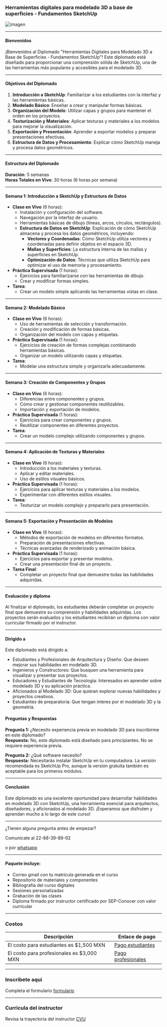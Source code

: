 ### Herramientas digitales para modelado 3D a base de superficies - Fundamentos SketchUp

![imagen](https://github.com/Tsintalabedu/Herramienta-digital-para-modelado-3D-a-base-de-superficies-fundamentos/assets/174733283/b16b988f-3901-4aa5-9534-35717f0847b6)

---

#### Bienvenidos

¡Bienvenidos al Diplomado "Herramientas Digitales para Modelado 3D a Base de Superficies - Fundamentos SketchUp"! Este diplomado está diseñado para proporcionar una comprensión sólida de SketchUp, una de las herramientas más populares y accesibles para el modelado 3D.

---

#### Objetivos del Diplomado

1. **Introducción a SketchUp**: Familiarizar a los estudiantes con la interfaz y las herramientas básicas.
2. **Modelado Básico**: Enseñar a crear y manipular formas básicas.
3. **Organización del Modelo**: Utilizar capas y grupos para mantener el orden en los proyectos.
4. **Texturización y Materiales**: Aplicar texturas y materiales a los modelos para mejorar la visualización.
5. **Exportación y Presentación**: Aprender a exportar modelos y preparar presentaciones efectivas.
6. **Estructura de Datos y Procesamiento**: Explicar cómo SketchUp maneja y procesa datos geométricos.

---

#### Estructura del Diplomado

**Duración**: 5 semanas  
**Horas Totales en Vivo**: 30 horas (6 horas por semana)

---

#### Semana 1: Introducción a SketchUp y Estructura de Datos

- **Clase en Vivo** (6 horas):
  - Instalación y configuración del software.
  - Navegación por la interfaz de usuario.
  - Herramientas básicas de dibujo (líneas, arcos, círculos, rectángulos).
  - **Estructura de Datos en SketchUp**: Explicación de cómo SketchUp almacena y procesa los datos geométricos, incluyendo:
    - **Vectores y Coordenadas**: Cómo SketchUp utiliza vectores y coordenadas para definir objetos en el espacio 3D.
    - **Mallas y Superficies**: La estructura interna de las mallas y superficies en SketchUp.
    - **Optimización de Datos**: Técnicas que utiliza SketchUp para optimizar el uso de memoria y procesamiento.
- **Práctica Supervisada** (1 horas):
  - Ejercicios para familiarizarse con las herramientas de dibujo.
  - Crear y modificar formas simples.
- **Tarea**:
  - Crear un modelo simple aplicando las herramientas vistas en clase.

---

#### Semana 2: Modelado Básico

- **Clase en Vivo** (6 horas):
  - Uso de herramientas de selección y transformación.
  - Creación y modificación de formas básicas.
  - Organización del modelo con capas y etiquetas.
- **Práctica Supervisada** (1 horas):
  - Ejercicios de creación de formas complejas combinando herramientas básicas.
  - Organizar un modelo utilizando capas y etiquetas.
- **Tarea**:
  - Modelar una estructura simple y organizarla adecuadamente.

---

#### Semana 3: Creación de Componentes y Grupos

- **Clase en Vivo** (6 horas):
  - Diferencias entre componentes y grupos.
  - Cómo crear y gestionar componentes reutilizables.
  - Importación y exportación de modelos.
- **Práctica Supervisada** (1 horas):
  - Ejercicios para crear componentes y grupos.
  - Reutilizar componentes en diferentes proyectos.
- **Tarea**:
  - Crear un modelo complejo utilizando componentes y grupos.

---

#### Semana 4: Aplicación de Texturas y Materiales

- **Clase en Vivo** (6 horas):
  - Introducción a los materiales y texturas.
  - Aplicar y editar materiales.
  - Uso de estilos visuales básicos.
- **Práctica Supervisada** (1 horas):
  - Ejercicios para aplicar texturas y materiales a los modelos.
  - Experimentar con diferentes estilos visuales.
- **Tarea**:
  - Texturizar un modelo complejo y prepararlo para presentación.

---

#### Semana 5: Exportación y Presentación de Modelos

- **Clase en Vivo** (6 horas):
  - Métodos de exportación de modelos en diferentes formatos.
  - Preparación de presentaciones efectivas.
  - Técnicas avanzadas de renderizado y animación básica.
- **Práctica Supervisada** (1 horas):
  - Ejercicios para exportar y presentar modelos.
  - Crear una presentación final de un proyecto.
- **Tarea Final**:
  - Completar un proyecto final que demuestre todas las habilidades adquiridas.

---

#### Evaluación y diploma

Al finalizar el diplomado, los estudiantes deberán completar un proyecto final que demuestre su comprensión y habilidades adquiridas. Los proyectos serán evaluados y los estudiantes recibirán un diploma con valor curricular firmado por el instructor.

---
#### Dirigido a
Este diplomado está dirigido a:

- Estudiantes y Profesionales de Arquitectura y Diseño: Que deseen mejorar sus habilidades en modelado 3D.
- Ingenieros y Constructores: Que busquen una herramienta para visualizar y presentar sus proyectos.
- Educadores y Estudiantes de Tecnología: Interesados en aprender sobre modelado 3D y su aplicación práctica.
- Aficionados al Modelado 3D: Que quieran explorar nuevas habilidades y proyectos creativos.
- Estudiantes de preparatoria: Que tengan interes por el modelado 3D y la geometría.

#### Preguntas y Respuestas

**Pregunta 1:** ¿Necesito experiencia previa en modelado 3D para inscribirme en este diplomado?  
**Respuesta:** No, este diplomado está diseñado para principiantes. No se requiere experiencia previa.

**Pregunta 2:** ¿Qué software necesito?  
**Respuesta:** Necesitarás instalar SketchUp en tu computadora. La versión recomendada es SketchUp Pro, aunque la versión gratuita también es aceptable para los primeros módulos.

---

#### Conclusión

Este diplomado es una excelente oportunidad para desarrollar habilidades en modelado 3D con SketchUp, una herramienta esencial para arquitectos, diseñadores, y aficionados al modelado 3D. ¡Esperamos que disfruten y aprendan mucho a lo largo de este curso!

---

¿Tienen alguna pregunta antes de empezar?

Comunicate al 22-88-39-89-92

o por [whatsapp](https://wa.me/522288398992?text=Hola%20me%20gustaría%20obtener%20más%20información%20sobre%20tus%20servicios)

---

#### Paquete incluye:

- Correo gmail con tu matrícula generada en el curso
- Repositorio de materiales y componentes
- Bibliografía del curso digitales
- Sesiones personalizadas
- Grabación de las clases
- Diploma firmado por instructor certificado por SEP-Conocer con valor curricular

---

### Costos

| Descripción | Enlace de pago |
|-------------|----------------|
| El costo para estudiantes es $1,500 MXN | [Pago estudiantes](https://mpago.la/2KmeXD4) |
| El costo para profesionales es $3,000 MXN | [Pago profesionales](https://mpago.la/1rKyZAN) |

---

### Inscríbete aqui

Completa el formulario [formulario](https://forms.gle/HfPapjPyp13YU57H7)

---

### Curricula del instructor 

Revisa la trayectoria del instructor [CVU](https://github.com/TsintaLab/cvu-guillermo-francisco-garcia-acosta)
